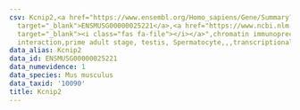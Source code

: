 ```yaml
---
csv: Kcnip2,<a href="https://www.ensembl.org/Homo_sapiens/Gene/Summary?db=core;g=ENSMUSG00000025221"
  target="_blank">ENSMUSG00000025221</a>,<a href="https://www.ncbi.nlm.nih.gov/pubmed/25450459"
  target="_blank"><i class="fas fa-file"></i></a>",chromatin immunoprecipitation assay,direct
  interaction,prime adult stage, testis, Spermatocyte,,,transcriptional regulation,
data_alias: Kcnip2
data_id: ENSMUSG00000025221
data_numevidence: 1
data_species: Mus musculus
data_taxid: '10090'
title: Kcnip2
---
```

